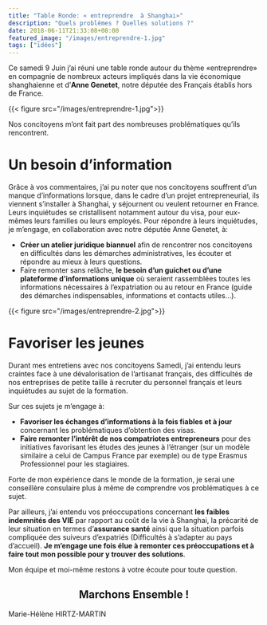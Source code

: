 ```yaml
---
title: "Table Ronde: « entreprendre  à Shanghai»"
description: "Quels problèmes ? Quelles solutions ?"
date: 2018-06-11T21:33:08+08:00
featured_image: "/images/entreprendre-1.jpg"
tags: ["idées"]
---
```


Ce samedi 9 Juin j’ai réuni une table ronde autour du thème «entreprendre» en compagnie de nombreux acteurs impliqués dans la vie économique shanghaienne et d’**Anne Genetet**, notre députée des Français établis hors de France. 

{{< figure src="/images/entreprendre-1.jpg">}}

Nos concitoyens m’ont fait part des nombreuses problématiques qu’ils rencontrent.

Un besoin d’information
====

Grâce à vos commentaires, j’ai pu noter que nos concitoyens souffrent d’un manque d’informations lorsque, dans le cadre d’un projet entrepreneurial, ils viennent s’installer à Shanghai, y séjournent ou veulent retourner en France. Leurs inquiétudes se cristallisent notamment autour du visa, pour eux-mêmes leurs familles ou leurs employés. 
Pour répondre à leurs inquiétudes, je m’engage, en collaboration avec notre députée Anne Genetet, à:

-   **Créer un atelier juridique biannuel** afin de rencontrer nos concitoyens en difficultés dans les démarches administratives, les écouter et répondre au mieux à leurs questions. 
-   Faire remonter sans relâche, **le besoin d’un guichet ou d’une plateforme d’informations unique** où seraient rassemblées toutes les informations nécessaires à l’expatriation ou au retour en France (guide des démarches indispensables, informations et contacts utiles…). 

{{< figure src="/images/entreprendre-2.jpg">}}

Favoriser les jeunes
============

Durant mes entretiens avec nos concitoyens Samedi, j’ai entendu leurs craintes face à une dévalorisation de l’artisanat français, des difficultés de nos entreprises de petite taille à recruter du personnel français et leurs inquiétudes au sujet de la formation.

Sur ces sujets je m’engage à: 

-   **Favoriser les échanges d’informations à la fois fiables et à jour** concernant les problématiques d’obtention des visas. 
-   **Faire remonter l’intérêt de nos compatriotes entrepreneurs** pour des initiatives favorisant les études des jeunes à l’étranger (sur un modèle similaire a celui de Campus France par exemple) ou de type Erasmus Professionnel pour les stagiaires.

Forte de mon expérience dans le monde de la formation, je serai une conseillère consulaire plus à même de comprendre vos problématiques à ce sujet. 


Par ailleurs, j’ai entendu vos préoccupations concernant **les faibles indemnités des VIE** par rapport au coût de la vie à Shanghai, la précarité de leur situation en termes d’**assurance santé** ainsi que la situation parfois compliquée des suiveurs d’expatriés (Difficultés à s’adapter au pays d’accueil). **Je m’engage une fois élue à remonter ces préoccupations et à faire tout mon possible pour y trouver des solutions**.

Mon équipe et moi-même restons à votre écoute pour toute question.

<h2 style="text-align: center;">  Marchons Ensemble ! </h2>

Marie-Hélène HIRTZ-MARTIN
